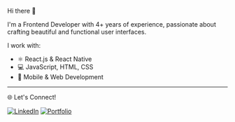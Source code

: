 Hi there 👋

I'm a Frontend Developer with 4+ years of experience, passionate about crafting beautiful and functional user interfaces.

I work with:
- ⚛️ React.js & React Native
- 💻 JavaScript, HTML, CSS
- 📱 Mobile & Web Development

---

🌐 Let's Connect!

[![LinkedIn](https://img.shields.io/badge/LinkedIn-blue?style=for-the-badge&logo=linkedin)](https://linkedin.com/in/bidyut12)
[![Portfolio](https://img.shields.io/badge/Portfolio-FF5722?style=for-the-badge&logo=wordpress&logoColor=white)](https://www.builtbybidyut.com/)

